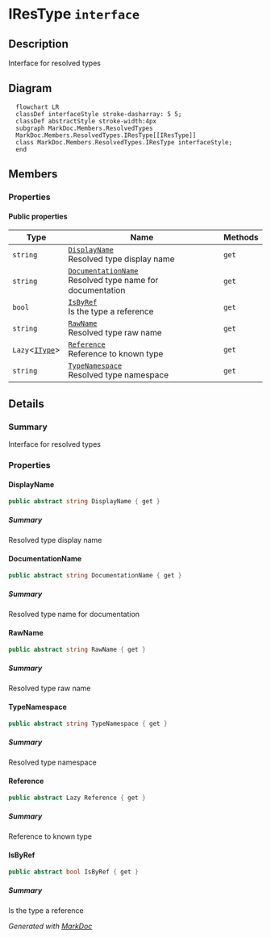 # IResType `interface`

## Description
Interface for resolved types

## Diagram
```mermaid
  flowchart LR
  classDef interfaceStyle stroke-dasharray: 5 5;
  classDef abstractStyle stroke-width:4px
  subgraph MarkDoc.Members.ResolvedTypes
  MarkDoc.Members.ResolvedTypes.IResType[[IResType]]
  class MarkDoc.Members.ResolvedTypes.IResType interfaceStyle;
  end
```

## Members
### Properties
#### Public  properties
| Type | Name | Methods |
| --- | --- | --- |
| `string` | [`DisplayName`](markdocmembersresolvedtypes-IResType.md#displayname)<br>Resolved type display name | `get` |
| `string` | [`DocumentationName`](markdocmembersresolvedtypes-IResType.md#documentationname)<br>Resolved type name for documentation | `get` |
| `bool` | [`IsByRef`](markdocmembersresolvedtypes-IResType.md#isbyref)<br>Is the type a reference | `get` |
| `string` | [`RawName`](markdocmembersresolvedtypes-IResType.md#rawname)<br>Resolved type raw name | `get` |
| `Lazy`&lt;[`IType`](./markdocmemberstypes-IType.md)&gt; | [`Reference`](markdocmembersresolvedtypes-IResType.md#reference)<br>Reference to known type | `get` |
| `string` | [`TypeNamespace`](markdocmembersresolvedtypes-IResType.md#typenamespace)<br>Resolved type namespace | `get` |

## Details
### Summary
Interface for resolved types

### Properties
#### DisplayName
```csharp
public abstract string DisplayName { get }
```
##### Summary
Resolved type display name

#### DocumentationName
```csharp
public abstract string DocumentationName { get }
```
##### Summary
Resolved type name for documentation

#### RawName
```csharp
public abstract string RawName { get }
```
##### Summary
Resolved type raw name

#### TypeNamespace
```csharp
public abstract string TypeNamespace { get }
```
##### Summary
Resolved type namespace

#### Reference
```csharp
public abstract Lazy Reference { get }
```
##### Summary
Reference to known type

#### IsByRef
```csharp
public abstract bool IsByRef { get }
```
##### Summary
Is the type a reference

*Generated with* [*MarkDoc*](https://github.com/hailstorm75/MarkDoc.Core)

